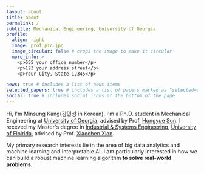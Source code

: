 ```yaml
---
layout: about
title: about
permalink: /
subtitle: Mechanical Engineering, University of Georgia
profile:
  align: right
  image: prof_pic.jpg
  image_circular: false # crops the image to make it circular
  more_info: >
    <p>555 your office number</p>
    <p>123 your address street</p>
    <p>Your City, State 12345</p>

news: true # includes a list of news items
selected_papers: true # includes a list of papers marked as "selected={true}"
social: true # includes social icons at the bottom of the page
---
```



Hi, I'm Minsung Kang(강민성 in Korean). I'm a Ph.D. student in Mechanical Engineering at [University of Georgia](https://www.uga.edu/), advised by Prof. [Hongyue Sun](https://sites.google.com/view/hongyuesun/home?authuser=0). I receved my Master's degree in [Industrial & Systems Engineering](https://www.ise.ufl.edu/), [University of Flolrida](https://www.ufl.edu/), advised by Prof. [Xiaochen Xian](https://www.ise.ufl.edu/xian/).

My primary research interests lie in the area of big data analytics and machine learning and Interpretable AI. I am particularly interested in how we can build a robust machine learning algorithm __to solve real-world problems.__ 
